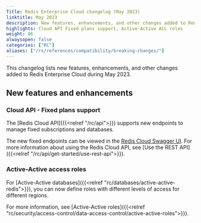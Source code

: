 ```yaml
---
Title: Redis Enterprise Cloud changelog (May 2023)
linktitle: May 2023
description: New features, enhancements, and other changes added to Redis Enterprise Cloud during May 2023.
highlights: Cloud API Fixed plans support, Active-Active ACL roles
weight: 86
alwaysopen: false
categories: ["RC"]
aliases: ["/rs/references/compatibility/breaking-changes/"]
---
```


This changelog lists new features, enhancements, and other changes added to Redis Enterprise Cloud during May 2023.

## New features and enhancements

### Cloud API - Fixed plans support

The [Redis Cloud API]({{<relref "/rc/api">}}) supports new endpoints to manage fixed subscriptions and databases. 

The new fixed endpoints can be viewed in the [Redis Cloud Swagger UI](https://api.redislabs.com/v1/swagger-ui/index.html#/Subscriptions%20-%20Fixed). For more information about using the Redis Cloud API, see [Use the REST API]({{<relref "/rc/api/get-started/use-rest-api">}}).

### Active-Active access roles

For [Active-Active databases]({{<relref "rc/databases/active-active-redis">}}), you can now define roles with different levels of access for different regions.

For more information, see [Active-Active roles]({{<relref "rc/security/access-control/data-access-control/active-active-roles">}}).